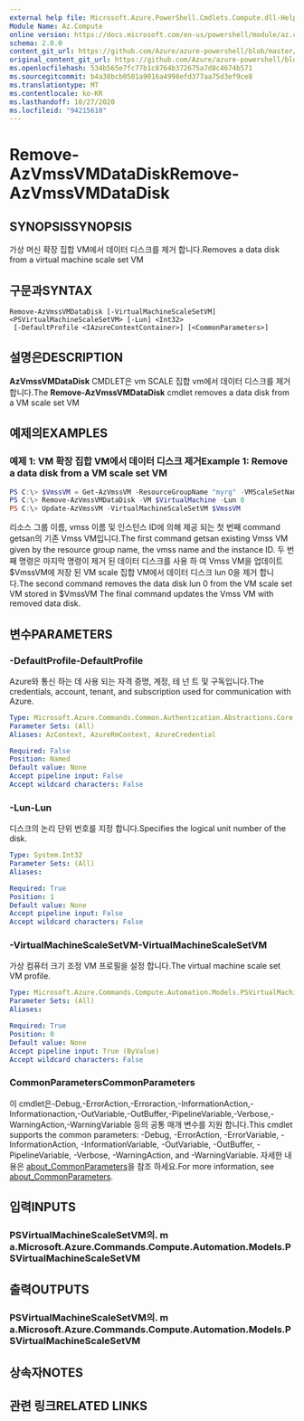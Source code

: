 ```yaml
---
external help file: Microsoft.Azure.PowerShell.Cmdlets.Compute.dll-Help.xml
Module Name: Az.Compute
online version: https://docs.microsoft.com/en-us/powershell/module/az.compute/remove-azvmssvmdatadisk
schema: 2.0.0
content_git_url: https://github.com/Azure/azure-powershell/blob/master/src/Compute/Compute/help/Remove-AzVmssVMDataDisk.md
original_content_git_url: https://github.com/Azure/azure-powershell/blob/master/src/Compute/Compute/help/Remove-AzVmssVMDataDisk.md
ms.openlocfilehash: 534b565e7fc77b1c8764b372675a7d8c4674b571
ms.sourcegitcommit: b4a38bcb0501a9016a4998efd377aa75d3ef9ce8
ms.translationtype: MT
ms.contentlocale: ko-KR
ms.lasthandoff: 10/27/2020
ms.locfileid: "94215610"
---
```

# <span data-ttu-id="b050f-101">Remove-AzVmssVMDataDisk</span><span class="sxs-lookup"><span data-stu-id="b050f-101">Remove-AzVmssVMDataDisk</span></span>

## <span data-ttu-id="b050f-102">SYNOPSIS</span><span class="sxs-lookup"><span data-stu-id="b050f-102">SYNOPSIS</span></span>
<span data-ttu-id="b050f-103">가상 머신 확장 집합 VM에서 데이터 디스크를 제거 합니다.</span><span class="sxs-lookup"><span data-stu-id="b050f-103">Removes a data disk from a virtual machine scale set VM</span></span>

## <span data-ttu-id="b050f-104">구문과</span><span class="sxs-lookup"><span data-stu-id="b050f-104">SYNTAX</span></span>

```
Remove-AzVmssVMDataDisk [-VirtualMachineScaleSetVM] <PSVirtualMachineScaleSetVM> [-Lun] <Int32>
 [-DefaultProfile <IAzureContextContainer>] [<CommonParameters>]
```

## <span data-ttu-id="b050f-105">설명은</span><span class="sxs-lookup"><span data-stu-id="b050f-105">DESCRIPTION</span></span>
<span data-ttu-id="b050f-106">**AzVmssVMDataDisk** CMDLET은 vm SCALE 집합 vm에서 데이터 디스크를 제거 합니다.</span><span class="sxs-lookup"><span data-stu-id="b050f-106">The **Remove-AzVmssVMDataDisk** cmdlet removes a data disk from a VM scale set VM</span></span>

## <span data-ttu-id="b050f-107">예제의</span><span class="sxs-lookup"><span data-stu-id="b050f-107">EXAMPLES</span></span>

### <span data-ttu-id="b050f-108">예제 1: VM 확장 집합 VM에서 데이터 디스크 제거</span><span class="sxs-lookup"><span data-stu-id="b050f-108">Example 1: Remove a data disk from a VM scale set VM</span></span>
```powershell
PS C:\> $VmssVM = Get-AzVmssVM -ResourceGroupName "myrg" -VMScaleSetName "myvmss" -InstanceId 0 
PS C:\> Remove-AzVmssVMDataDisk -VM $VirtualMachine -Lun 0
PS C:\> Update-AzVmssVM -VirtualMachineScaleSetVM $VmssVM
```

<span data-ttu-id="b050f-109">리소스 그룹 이름, vmss 이름 및 인스턴스 ID에 의해 제공 되는 첫 번째 command getsan의 기존 Vmss VM입니다.</span><span class="sxs-lookup"><span data-stu-id="b050f-109">The first command getsan existing Vmss VM given by the resource group name, the vmss name and the instance ID.</span></span>
<span data-ttu-id="b050f-110">두 번째 명령은 마지막 명령이 제거 된 데이터 디스크를 사용 하 여 Vmss VM을 업데이트 $VmssVM에 저장 된 VM scale 집합 VM에서 데이터 디스크 lun 0을 제거 합니다.</span><span class="sxs-lookup"><span data-stu-id="b050f-110">The second command removes the data disk lun 0 from the VM scale set VM stored in $VmssVM The final command updates the Vmss VM with removed data disk.</span></span>

## <span data-ttu-id="b050f-111">변수</span><span class="sxs-lookup"><span data-stu-id="b050f-111">PARAMETERS</span></span>

### <span data-ttu-id="b050f-112">-DefaultProfile</span><span class="sxs-lookup"><span data-stu-id="b050f-112">-DefaultProfile</span></span>
<span data-ttu-id="b050f-113">Azure와 통신 하는 데 사용 되는 자격 증명, 계정, 테 넌 트 및 구독입니다.</span><span class="sxs-lookup"><span data-stu-id="b050f-113">The credentials, account, tenant, and subscription used for communication with Azure.</span></span>

```yaml
Type: Microsoft.Azure.Commands.Common.Authentication.Abstractions.Core.IAzureContextContainer
Parameter Sets: (All)
Aliases: AzContext, AzureRmContext, AzureCredential

Required: False
Position: Named
Default value: None
Accept pipeline input: False
Accept wildcard characters: False
```

### <span data-ttu-id="b050f-114">-Lun</span><span class="sxs-lookup"><span data-stu-id="b050f-114">-Lun</span></span>
<span data-ttu-id="b050f-115">디스크의 논리 단위 번호를 지정 합니다.</span><span class="sxs-lookup"><span data-stu-id="b050f-115">Specifies the logical unit number of the disk.</span></span>

```yaml
Type: System.Int32
Parameter Sets: (All)
Aliases:

Required: True
Position: 1
Default value: None
Accept pipeline input: False
Accept wildcard characters: False
```

### <span data-ttu-id="b050f-116">-VirtualMachineScaleSetVM</span><span class="sxs-lookup"><span data-stu-id="b050f-116">-VirtualMachineScaleSetVM</span></span>
<span data-ttu-id="b050f-117">가상 컴퓨터 크기 조정 VM 프로필을 설정 합니다.</span><span class="sxs-lookup"><span data-stu-id="b050f-117">The virtual machine scale set VM profile.</span></span>

```yaml
Type: Microsoft.Azure.Commands.Compute.Automation.Models.PSVirtualMachineScaleSetVM
Parameter Sets: (All)
Aliases:

Required: True
Position: 0
Default value: None
Accept pipeline input: True (ByValue)
Accept wildcard characters: False
```

### <span data-ttu-id="b050f-118">CommonParameters</span><span class="sxs-lookup"><span data-stu-id="b050f-118">CommonParameters</span></span>
<span data-ttu-id="b050f-119">이 cmdlet은-Debug,-ErrorAction,-Erroraction,-InformationAction,-Informationaction,-OutVariable,-OutBuffer,-PipelineVariable,-Verbose,-WarningAction,-WarningVariable 등의 공통 매개 변수를 지원 합니다.</span><span class="sxs-lookup"><span data-stu-id="b050f-119">This cmdlet supports the common parameters: -Debug, -ErrorAction, -ErrorVariable, -InformationAction, -InformationVariable, -OutVariable, -OutBuffer, -PipelineVariable, -Verbose, -WarningAction, and -WarningVariable.</span></span> <span data-ttu-id="b050f-120">자세한 내용은 [about_CommonParameters](http://go.microsoft.com/fwlink/?LinkID=113216)을 참조 하세요.</span><span class="sxs-lookup"><span data-stu-id="b050f-120">For more information, see [about_CommonParameters](http://go.microsoft.com/fwlink/?LinkID=113216).</span></span>

## <span data-ttu-id="b050f-121">입력</span><span class="sxs-lookup"><span data-stu-id="b050f-121">INPUTS</span></span>

### <span data-ttu-id="b050f-122">PSVirtualMachineScaleSetVM의. m a.</span><span class="sxs-lookup"><span data-stu-id="b050f-122">Microsoft.Azure.Commands.Compute.Automation.Models.PSVirtualMachineScaleSetVM</span></span>

## <span data-ttu-id="b050f-123">출력</span><span class="sxs-lookup"><span data-stu-id="b050f-123">OUTPUTS</span></span>

### <span data-ttu-id="b050f-124">PSVirtualMachineScaleSetVM의. m a.</span><span class="sxs-lookup"><span data-stu-id="b050f-124">Microsoft.Azure.Commands.Compute.Automation.Models.PSVirtualMachineScaleSetVM</span></span>

## <span data-ttu-id="b050f-125">상속자</span><span class="sxs-lookup"><span data-stu-id="b050f-125">NOTES</span></span>

## <span data-ttu-id="b050f-126">관련 링크</span><span class="sxs-lookup"><span data-stu-id="b050f-126">RELATED LINKS</span></span>
